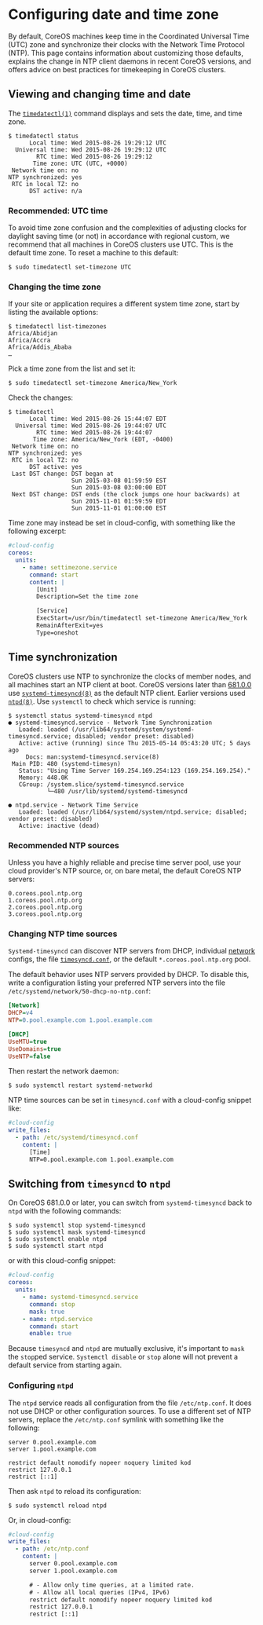 # Configuring date and time zone

By default, CoreOS machines keep time in the Coordinated Universal Time (UTC) zone and synchronize their clocks with the Network Time Protocol (NTP). This page contains information about customizing those defaults, explains the change in NTP client daemons in recent CoreOS versions, and offers advice on best practices for timekeeping in CoreOS clusters.

## Viewing and changing time and date

The [`timedatectl(1)`][timedatectl] command displays and sets the date, time, and time zone.

```
$ timedatectl status
      Local time: Wed 2015-08-26 19:29:12 UTC
  Universal time: Wed 2015-08-26 19:29:12 UTC
        RTC time: Wed 2015-08-26 19:29:12
       Time zone: UTC (UTC, +0000)
 Network time on: no
NTP synchronized: yes
 RTC in local TZ: no
      DST active: n/a
```

### Recommended: UTC time

To avoid time zone confusion and the complexities of adjusting clocks for daylight saving time (or not) in accordance with regional custom, we recommend that all machines in CoreOS clusters use UTC. This is the default time zone. To reset a machine to this default:

```
$ sudo timedatectl set-timezone UTC
```

### Changing the time zone

If your site or application requires a different system time zone, start by listing the available options:

```
$ timedatectl list-timezones
Africa/Abidjan
Africa/Accra
Africa/Addis_Ababa
…
```

Pick a time zone from the list and set it:

```
$ sudo timedatectl set-timezone America/New_York
```

Check the changes:

```
$ timedatectl
      Local time: Wed 2015-08-26 15:44:07 EDT
  Universal time: Wed 2015-08-26 19:44:07 UTC
        RTC time: Wed 2015-08-26 19:44:07
       Time zone: America/New_York (EDT, -0400)
 Network time on: no
NTP synchronized: yes
 RTC in local TZ: no
      DST active: yes
 Last DST change: DST began at
                  Sun 2015-03-08 01:59:59 EST
                  Sun 2015-03-08 03:00:00 EDT
 Next DST change: DST ends (the clock jumps one hour backwards) at
                  Sun 2015-11-01 01:59:59 EDT
                  Sun 2015-11-01 01:00:00 EST
```

Time zone may instead be set in cloud-config, with something like the following excerpt:

```yaml
#cloud-config
coreos:
  units:
    - name: settimezone.service
      command: start
      content: |
        [Unit]
        Description=Set the time zone

        [Service]
        ExecStart=/usr/bin/timedatectl set-timezone America/New_York
        RemainAfterExit=yes
        Type=oneshot
```


## Time synchronization

CoreOS clusters use NTP to synchronize the clocks of member nodes, and all machines start an NTP client at boot. CoreOS versions later than [681.0.0][681.0.0] use [`systemd-timesyncd(8)`][systemd-timesyncd] as the default NTP client. Earlier versions used [`ntpd(8)`][ntp.org]. Use `systemctl` to check which service is running:

```
$ systemctl status systemd-timesyncd ntpd
● systemd-timesyncd.service - Network Time Synchronization
   Loaded: loaded (/usr/lib64/systemd/system/systemd-timesyncd.service; disabled; vendor preset: disabled)
   Active: active (running) since Thu 2015-05-14 05:43:20 UTC; 5 days ago
     Docs: man:systemd-timesyncd.service(8)
 Main PID: 480 (systemd-timesyn)
   Status: "Using Time Server 169.254.169.254:123 (169.254.169.254)."
   Memory: 448.0K
   CGroup: /system.slice/systemd-timesyncd.service
           └─480 /usr/lib/systemd/systemd-timesyncd

● ntpd.service - Network Time Service
   Loaded: loaded (/usr/lib64/systemd/system/ntpd.service; disabled; vendor preset: disabled)
   Active: inactive (dead)
```

### Recommended NTP sources

Unless you have a highly reliable and precise time server pool, use your cloud provider's NTP source, or, on bare metal, the default CoreOS NTP servers:

```
0.coreos.pool.ntp.org
1.coreos.pool.ntp.org
2.coreos.pool.ntp.org
3.coreos.pool.ntp.org
```

### Changing NTP time sources

`Systemd-timesyncd` can discover NTP servers from DHCP, individual [network][systemd.network] configs, the file [`timesyncd.conf`][timesyncd.conf], or the default `*.coreos.pool.ntp.org` pool.

The default behavior uses NTP servers provided by DHCP. To disable this, write a configuration listing your preferred NTP servers into the file `/etc/systemd/network/50-dhcp-no-ntp.conf`:

```ini
[Network]
DHCP=v4
NTP=0.pool.example.com 1.pool.example.com

[DHCP]
UseMTU=true
UseDomains=true
UseNTP=false
```

Then restart the network daemon:

```
$ sudo systemctl restart systemd-networkd
```

NTP time sources can be set in `timesyncd.conf` with a cloud-config snippet like:

```yaml
#cloud-config
write_files:
  - path: /etc/systemd/timesyncd.conf
    content: |
      [Time]
      NTP=0.pool.example.com 1.pool.example.com
```


## Switching from `timesyncd` to `ntpd`

On CoreOS 681.0.0 or later, you can switch from `systemd-timesyncd` back to `ntpd` with the following commands:

```
$ sudo systemctl stop systemd-timesyncd
$ sudo systemctl mask systemd-timesyncd
$ sudo systemctl enable ntpd
$ sudo systemctl start ntpd
```

or with this cloud-config snippet:

```yaml
#cloud-config
coreos:
  units:
    - name: systemd-timesyncd.service
      command: stop
      mask: true
    - name: ntpd.service
      command: start
      enable: true
```

Because `timesyncd` and `ntpd` are mutually exclusive, it's important to `mask` the `stop`ped service. `Systemctl disable` or `stop` alone will not prevent a default service from starting again.

### Configuring `ntpd`

The `ntpd` service reads all configuration from the file `/etc/ntp.conf`. It does not use DHCP or other configuration sources. To use a different set of NTP servers, replace the `/etc/ntp.conf` symlink with something like the following:

```
server 0.pool.example.com
server 1.pool.example.com

restrict default nomodify nopeer noquery limited kod
restrict 127.0.0.1
restrict [::1]
```

Then ask `ntpd` to reload its configuration:

```
$ sudo systemctl reload ntpd
```

Or, in cloud-config:

```yaml
#cloud-config
write_files:
  - path: /etc/ntp.conf
    content: |
      server 0.pool.example.com
      server 1.pool.example.com

      # - Allow only time queries, at a limited rate.
      # - Allow all local queries (IPv4, IPv6)
      restrict default nomodify nopeer noquery limited kod
      restrict 127.0.0.1
      restrict [::1]
```

[timedatectl]: http://www.freedesktop.org/software/systemd/man/timedatectl.html
[681.0.0]: https://coreos.com/releases/#681.0.0
[ntp.org]: http://ntp.org/
[systemd-timesyncd]: http://www.freedesktop.org/software/systemd/man/systemd-timesyncd.service.html
[systemd.network]: http://www.freedesktop.org/software/systemd/man/systemd.network.html
[timesyncd.conf]: http://www.freedesktop.org/software/systemd/man/timesyncd.conf.html
